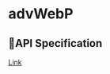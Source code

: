 # advWebP

## **📝API Specification**
[Link](https://github.com/advWebP-8team-LEGO/advWebP/edit/master/README.md)
